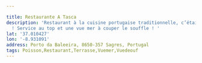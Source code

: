 ```yaml
---

title: Restaurante A Tasca
description: 'Restaurant à la cuisine portugaise traditionnelle, c’était excellent
  ! Service au top et une vue mer à couper le souffle ! '
lat: '37.010427'
lon: '-8.931091'
address: Porto da Baleeira, 8650-357 Sagres, Portugal
tags: Poisson,Restaurant,Terrasse,Vuemer,Vuedeouf
---
```

